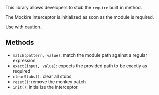This library allows developers to stub the `require` built in method. 

The Mockire interceptor is initialized as soon as the module is required.

Use with caution.

## Methods

- `match(pattern, value)`: match the module path against a regular expression
- `exact(input, value)`: expects the provided path to be exactly as required
- `clearStubs()`: clear all stubs
- `reset()`: remove the monkey patch
- `init()`: initialize the interceptor.